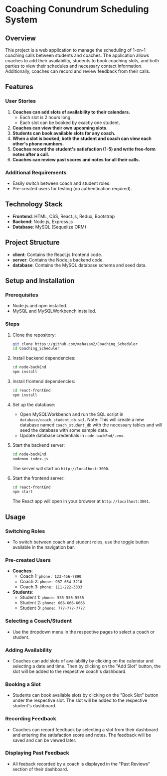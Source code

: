 # Coaching Conundrum Scheduling System

## Overview

This project is a web application to manage the scheduling of 1-on-1 coaching calls between students and coaches. The application allows coaches to add their availability, students to book coaching slots, and both parties to view their schedules and necessary contact information. Additionally, coaches can record and review feedback from their calls.

## Features

### User Stories

1. **Coaches can add slots of availability to their calendars.**
   - Each slot is 2 hours long.
   - Each slot can be booked by exactly one student.
2. **Coaches can view their own upcoming slots.**
3. **Students can book available slots for any coach.**
4. **When a slot is booked, both the student and coach can view each other's phone numbers.**
5. **Coaches record the student's satisfaction (1-5) and write free-form notes after a call.**
6. **Coaches can review past scores and notes for all their calls.**

### Additional Requirements

- Easily switch between coach and student roles.
- Pre-created users for testing (no authentication required).

## Technology Stack

- **Frontend**: HTML, CSS, React.js, Redux, Bootstrap
- **Backend**: Node.js, Express.js
- **Database**: MySQL (Sequelize ORM)

## Project Structure

- **client**: Contains the React.js frontend code.
- **server**: Contains the Node.js backend code.
- **database**: Contains the MySQL database schema and seed data.


## Setup and Installation

### Prerequisites

- Node.js and npm installed.
- MySQL and MySQLWorkbench installed.

### Steps

1. Clone the repository:

    ```bash
    git clone https://github.com/mshasan2/Coaching_Scheduler
    cd Coaching_Scheduler
    ```

2. Install backend dependencies:

    ```bash
    cd node-backEnd
    npm install
    ```

3. Install frontend dependencies:

    ```bash
    cd react-frontEnd
    npm install
    ```

4. Set up the database:
    - Open MySQLWorkbench and run the SQL script in `database/coach_student_db.sql`.
    Note: This will create a new database named `coach_student_db` with the necessary tables and will seed the database with some sample data.
    - Update database credentials in `node-backEnd/.env`.

5. Start the backend server:

    ```bash
    cd node-backEnd
    nodemon index.js
    ```
    The server will start on `http://localhost:3000`.

6. Start the frontend server:

    ```bash
    cd react-frontEnd
    npm start
    ```
    The React app will open in your browser at `http://localhost:3001`.

## Usage

### Switching Roles

- To switch between coach and student roles, use the toggle button available in the navigation bar.

### Pre-created Users

- **Coaches**:
  - Coach 1: `phone: 123-456-7890`
  - Coach 2: `phone: 987-654-3210`
  - Coach 3: `phone: 111-222-3333`
- **Students**:
  - Student 1: `phone: 555-555-5555`
  - Student 2: `phone: 666-666-6666`
  - Student 3: `phone: 777-777-7777`

### Selecting a Coach/Student

- Use the dropdown menu in the respective pages to select a coach or student.

### Adding Availability 

- Coaches can add slots of availability by clicking on the calendar and selecting a date and time. Then by clicking on the "Add Slot" button, the slot will be added to the respective coach's dashboard.

### Booking a Slot

- Students can book available slots by clicking on the "Book Slot" button under the respective slot. The slot will be added to the respective student's dashboard.

### Recording Feedback

- Coaches can record feedback by selecting a slot from their dashboard and entering the satisfaction score and notes. The feedback will be saved and can be viewed later.

### Displaying Past Feedback

- All feeback recorded by a coach is displayed in the "Past Reviews" section of their dashboard.


